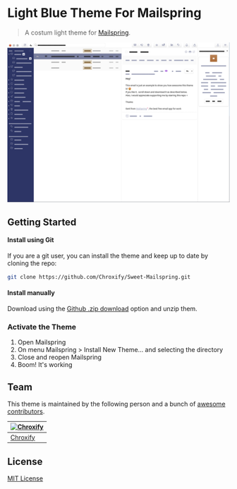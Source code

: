 # Light Blue Theme For Mailspring 
> A costum light theme for [Mailspring](https://github.com/Foundry376/Mailspring).
> 
![Screenshot](./screenshots/screenshot.png)

## Getting Started

#### Install using Git 
If you are a git user, you can install the theme and keep up to date by cloning the repo:
   ```sh
   git clone https://github.com/Chroxify/Sweet-Mailspring.git
   ```

#### Install manually
Download using the [Github .zip download](https://github.com/Chroxify/Sweet-Mailspring/archive/refs/heads/main.zip) option and unzip them. 

### Activate the Theme
1. Open Mailspring
2. On menu Mailspring > Install New Theme... and selecting the directory
3. Close and reopen Mailspring
4. Boom! It's working

## Team

This theme is maintained by the following person and a bunch of [awesome contributors](https://github.com/Chroxify/Sweet-Mailspring/graphs/contributors).

[![Chroxify](https://avatars.githubusercontent.com/chroxify?v=3&s=70)](https://github.com/chroxify) | 
--- | 
[Chroxify](https://github.com/chroxify) |

## License

[MIT License](./LICENSE)
